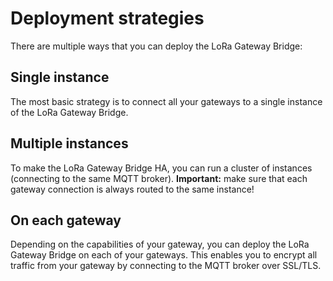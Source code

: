 # Deployment strategies

There are multiple ways that you can deploy the LoRa Gateway Bridge:

## Single instance

The most basic strategy is to connect all your gateways to a single instance
of the LoRa Gateway Bridge.

## Multiple instances

To make the LoRa Gateway Bridge HA, you can run a cluster of instances
(connecting to the same MQTT broker).
**Important:** make sure that each gateway connection is always routed to the
same instance!

## On each gateway

Depending on the capabilities of your gateway, you can deploy the LoRa Gateway
Bridge on each of your gateways. This enables you to encrypt all traffic from
your gateway by connecting to the MQTT broker over SSL/TLS.
